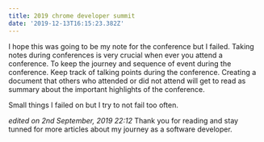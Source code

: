 ```yaml
---
title: 2019 chrome developer summit
date: '2019-12-13T16:15:23.382Z'
---
```


I hope this was going to be my note for the conference but I failed. Taking notes during conferences is very crucial when ever you attend a conference. To keep the journey and sequence of event during the conference. Keep track of talking points during the conference. Creating a document that others who attended or did not attend will get to read as summary about the important highlights of the conference.

Small things I failed on but I try to not fail too often.

_edited on 2nd September, 2019 22:12_
Thank you for reading and stay tunned for more articles about my journey as a software developer.
